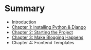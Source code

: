 # Summary

* [Introduction](README.md)
* [Chapter 1: Installing Python & Django](chapter1.md)
* [Chapter 2: Starting the Project](chapter_2_starting_the_project.md)
* [Chapter 3: Make Blogging Happens](chapter_3_make_blogging_happens.md)
* Chapter 4: Frontend Templates

